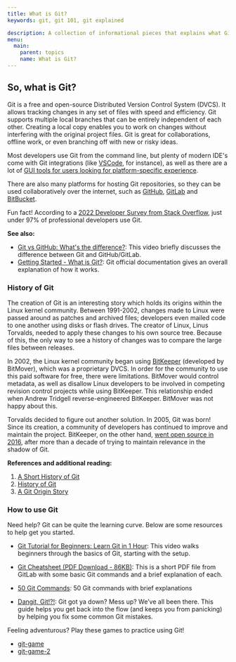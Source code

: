 ```yaml
---
title: What is Git?
keywords: git, git 101, git explained

description: A collection of informational pieces that explains what Git is.
menu:
  main:
    parent: topics
    name: What is Git?
---
```


## So, what is Git?


Git is a free and open-source Distributed Version Control System (DVCS). It allows tracking changes in any set of files with speed and efficiency. Git supports multiple local branches that can be entirely independent of each other. Creating a local copy enables you to work on changes without interfering with the original project files. Git is great for collaborations, offline work, or even branching off with new or risky ideas. 

Most developers use Git from the command line, but plenty of modern IDE's come with Git integrations (like [VSCode](https://code.visualstudio.com/docs/sourcecontrol/overview), for instance), as well as there are a lot of [GUI tools for users looking for platform-specific experience](https://git-scm.com/downloads/guis/).

There are also many platforms for hosting Git repositories, so they can be used collaboratively over the internet, such as [GitHub](https://github.com/), [GitLab](https://about.gitlab.com/) and [BitBucket](https://bitbucket.org/).


Fun fact! According to a [2022 Developer Survey from Stack Overflow](https://survey.stackoverflow.co/2022/#section-version-control-version-control-systems), just under 97% of professional developers use Git. 

**See also:**

* [Git vs GitHub: What's the difference?](https://www.youtube.com/watch?v=wpISo9TNjfU&ab_channel=IBMTechnology): This video briefly discusses the difference between Git and GitHub/GitLab.
* [Getting Started - What is Git?](https://www.git-scm.com/book/en/v2/Getting-Started-What-is-Git%3F): Git official documentation gives an overall explanation of how it works.

### History of Git

The creation of Git is an interesting story which holds its origins within the Linux kernel community. Between 1991-2002, changes made to Linux were passed around as patches and archived files; developers even mailed code to one another using disks or flash drives. The creator of Linux, Linus Torvalds, needed to apply these changes to his own source tree. Because of this, the only way to see a history of changes was to compare the large files between releases. 

In 2002, the Linux kernel community began using [BitKeeper](http://www.bitkeeper.org/) (developed by BitMover), which was a proprietary DVCS. In order for the community to use this paid software for free, there were limitations. BitMover would control metadata, as well as disallow Linux developers to be involved in competing revision control projects while using BitKeeper. This relationship ended when Andrew Tridgell reverse-engineered BitKeeper. BitMover was not happy about this.

Torvalds decided to figure out another solution. In 2005, Git was born! Since its creation, a community of developers has continued to improve and maintain the project. BitKeeper, on the other hand, [went open source in 2016](https://lwn.net/Articles/686986/), after more than a decade of trying to maintain relevance in the shadow of Git.

**References and additional reading:**  
1. [A Short History of Git](https://git-scm.com/book/en/v2/Getting-Started-A-Short-History-of-Git)
2. [History of Git](https://www.geeksforgeeks.org/history-of-git/)
3. [A Git Origin Story](https://www.linuxjournal.com/content/git-origin-story)

### How to use Git


Need help? Git can be quite the learning curve. Below are some resources to help get you started.

* [Git Tutorial for Beginners: Learn Git in 1 Hour](https://www.youtube.com/watch?v=8JJ101D3knE&ab_channel=ProgrammingwithMosh): This video walks beginners through the basics of Git, starting with the setup.

* [Git Cheatsheet (PDF Download - 86KB)](https://about.gitlab.com/images/press/git-cheat-sheet.pdf): This is a short PDF file from GitLab with some basic Git commands and a brief explanation of each.
* [50 Git Commands](https://www.freecodecamp.org/news/git-cheat-sheet/): 50 Git commands with brief explanations
* [Dangit, Git!?!](https://dangitgit.com/en): Git got ya down? Mess up? We’ve all been there. This guide helps you get back into the flow (and keeps you from panicking) by helping you fix some common Git mistakes.

Feeling adventurous? Play these games to practice using Git! 

* [git-game](https://github.com/git-game/git-game)
* [git-game-2](https://github.com/git-game/git-game-v2)
